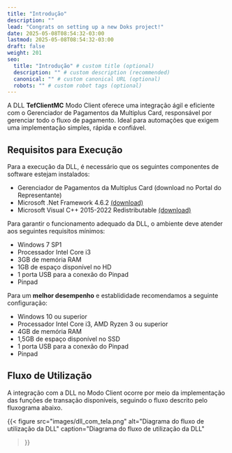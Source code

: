 ```yaml
---
title: "Introdução"
description: ""
lead: "Congrats on setting up a new Doks project!"
date: 2025-05-08T08:54:32-03:00
lastmod: 2025-05-08T08:54:32-03:00
draft: false
weight: 201
seo:
  title: "Introdução" # custom title (optional)
  description: "" # custom description (recommended)
  canonical: "" # custom canonical URL (optional)
  robots: "" # custom robot tags (optional)
---
```

A DLL **TefClientMC** Modo Client oferece uma integração ágil e eficiente com o Gerenciador de Pagamentos da Multiplus Card, responsável por gerenciar todo o fluxo de pagamento. Ideal para automações que exigem uma implementação simples, rápida e confiável.

## Requisitos para Execução

Para a execução da DLL, é necessário que os seguintes componentes de software estejam instalados:

- Gerenciador de Pagamentos da Multiplus Card (download no Portal do Representante)
- Microsoft .Net Framework 4.6.2 [(download)](https://dotnet.microsoft.com/pt-br/download/dotnet-framework/net462)
- Microsoft Visual C++ 2015-2022 Redistributable [(download)](https://learn.microsoft.com/pt-br/cpp/windows/latest-supported-vc-redist?view=msvc-170#visual-studio-2015-2017-2019-and-2022)

Para garantir o funcionamento adequado da DLL, o ambiente deve atender aos seguintes requisitos mínimos:

- Windows 7 SP1
- Processador Intel Core i3
- 3GB de memória RAM
- 1GB de espaço disponível no HD
- 1 porta USB para a conexão do Pinpad
- Pinpad

Para um **melhor desempenho** e establididade recomendamos a seguinte configuração:

- Windows 10 ou superior
- Processador Intel Core i3, AMD Ryzen 3 ou superior
- 4GB de memória RAM
- 1,5GB de espaço disponível no SSD
- 1 porta USB para a conexão do Pinpad
- Pinpad

## Fluxo de Utilização

A integração com a DLL no Modo Client ocorre por meio da implementação das funções de transação disponíveis, seguindo o fluxo descrito pelo fluxograma abaixo.


{{< figure
  src="images/dll_com_tela.png"
  alt="Diagrama do fluxo de utilização da DLL"
  caption="Diagrama do fluxo de utilização da DLL"
>}}

